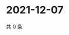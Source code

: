 # 2021-12-07

共 0 条

<!-- BEGIN WEIBO -->
<!-- 最后更新时间 Tue Dec 07 2021 22:12:06 GMT+0800 (China Standard Time) -->

<!-- END WEIBO -->
